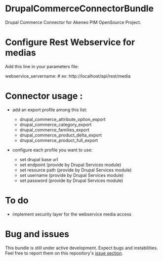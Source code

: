DrupalCommerceConnectorBundle
=============================

Drupal Commerce Connector for Akeneo PIM OpenSource Project.


# Configure Rest Webservice for medias

Add this line in your parameters file:

webservice_servername: # ex:  http://localhost/api/rest/media

# Connector usage :

- add an export profile among this list: 
    - drupal_commerce_attribute_option_export
    - drupal_commerce_category_export
    - drupal_commerce_families_export
    - drupal_commerce_product_delta_export
    - drupal_commerce_product_full_export

- configure each profile you want to use:
    - set drupal base url
    - set endpoint (provide by Drupal Services module)
    - set resource path (provide by Drupal Services module)
    - set username (provide by Drupal Services module)
    - set password (provide by Drupal Services module)
    

# To do

- implement security layer for the webservice media access

# Bug and issues

This bundle is still under active development. Expect bugs and instabilities. Feel free to report them on this repository's [issue section](https://github.com/akeneo/MagentoConnectorBundle/issues).

